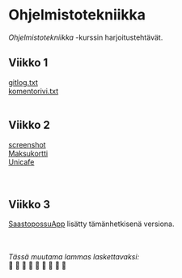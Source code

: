 # Ohjelmistotekniikka

*Ohjelmistotekniikka* -kurssin harjoitustehtävät. 

## Viikko 1  
 [gitlog.txt](https://github.com/skuuu/ot-harjoitustyo/blob/master/laskarit/viikko1/gitlog.txt)  
 [komentorivi.txt](https://github.com/skuuu/ot-harjoitustyo/blob/master/laskarit/viikko1/komentorivi.txt)
 <br/>
 <br/>

## Viikko 2  
 [screenshot](https://github.com/skuuu/ot-harjoitustyo/blob/master/laskarit/viikko2/Screenshot%20viikko2.jpg)  
 [Maksukortti](https://github.com/skuuu/ot-harjoitustyo/tree/master/laskarit/viikko2/Maksukortti)  
 [Unicafe](https://github.com/skuuu/ot-harjoitustyo/tree/master/laskarit/viikko2/Unicafe)  
 <br/>
 <br/>
 
 ## Viikko 3  
 [SaastopossuApp](https://github.com/skuuu/ot-harjoitustyo/tree/master/harjoitustyo)
 lisätty tämänhetkisenä versiona.
 <br/>
 <br/>
 <br/>
 
*Tässä muutama lammas laskettavaksi:*  
:sheep: :sheep: :sheep: :sheep: :sheep: :sheep: :sheep: :sheep: 
:sheep:
